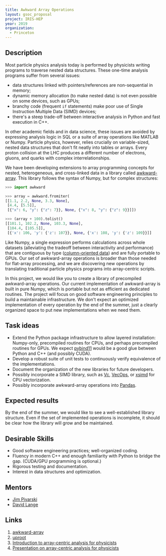 ```yaml
---
title: Awkward Array Operations
layout: gsoc_proposal
project: IRIS-HEP
year: 2019
organization:
  - Princeton
---
```


## Description

Most particle physics analysis today is performed by physicists writing programs to traverse nested data structures. These one-time analysis programs suffer from several issues:

  * data structures linked with pointers/references are non-sequential in memory;
  * dynamic memory allocation (to make nested data) is not even possible on some devices, such as GPUs;
  * branchy code (frequent `if` statements) make poor use of Single Instruction Multiple Data (SIMD) devices;
  * there's a steep trade-off between interactive analysis in Python and fast execution in C++.

In other academic fields and in data science, these issues are avoided by expressing analysis logic in SQL or a suite of array operations like MATLAB or Numpy. Particle physics, however, relies crucially on variable-sized, nested data structures that don't fit neatly into tables or arrays. Every proton collision at the LHC produces a different number of electrons, gluons, and quarks with complex interrelationships.

We have been developing extensions to array programming concepts for nested, heterogeneous, and cross-linked data in a library called [awkward-array](https://github.com/scikit-hep/awkward-array). This library follows the syntax of Numpy, but for complex structures:

```python
>>> import awkward

>>> array = awkward.fromiter(
[[1.1, 2.2, None, 3.3, None],
 [4.4, [5.5]],
 [{"x": 6, "y": {"z": 7}}, None, {"x": 8, "y": {"z": 9}}]])

>>> (array + 100).tolist()
[[101.1, 102.2, None, 103.3, None],
 [104.4, [105.5]],
 [{'x': 106, 'y': {'z': 107}}, None, {'x': 108, 'y': {'z': 109}}]]
```

Like Numpy, a single expression performs calculations across whole datasets (alleviating the tradeoff between interactivity and performance) that are contiguous by type ([column-oriented data](https://towardsdatascience.com/the-beauty-of-column-oriented-data-2945c0c9f560)) and are fully portable to GPUs. Our set of awkward-array operations is broader than those needed for flat-array processing, and we are discovering new operations by translating traditional particle physics programs into array-centric scripts.

In this project, we would like you to create a library of precompiled awkward-array operations. Our current implementation of awkward-array is built in pure Numpy, which is portable but not as efficient as dedicated routines. The project will focus on good software engineering principles to build a maintainable infrastructure. We don't expect an optimized implementation of every operation by the end of the summer, just a clearly organized space to put new implementations when we need them.

## Task ideas

  * Extend the Python package infrastructure to allow layered installation: Numpy-only, precompiled routines for CPUs, and perhaps precompiled routines for GPUs. We expect [pybind11](https://pybind11.readthedocs.io/en/stable/) would be a good glue between Python and C++ (and possibly CUDA).
  * Develop a robust suite of unit tests to continuously verify equivalence of the implementations.
  * Document the organization of the new libraries for future developers.
  * Possibly incorporate a SIMD library, such as [Vc](https://github.com/VcDevel/Vc), [VecOps](https://root.cern.ch/doc/v614/group__tutorial__vecops.html), or [xsimd](https://github.com/QuantStack/xsimd) for CPU vectorization.
  * Possibly incorporate awkward-array operations into [Pandas](https://pandas.pydata.org).

## Expected results

By the end of the summer, we would like to see a well-established library structure. Even if the set of implemented operations is incomplete, it should be clear how the library will grow and be maintained.

## Desirable Skills

  * Good software engineering practices; well-organized coding.
  * Fluency in modern C++ and enough familiarity with Python to bridge the gap. (CUDA/GPU programming is optional.)
  * Rigorous testing and documentation.
  * Interest in data structures and optimization.

## Mentors

  * [Jim Pivarski](mailto:pivarski@princeton.edu)
  * [David Lange](mailto:david.lange@cern.ch)

## Links

  1. [awkward-array](https://github.com/scikit-hep/awkward-array)
  2. [uproot](https://github.com/scikit-hep/uproot)
  3. [Introduction to array-centric analysis for physicists](https://github.com/jpivarski/jupyter-talks/blob/master/2018-09-28-uproot3-update/uproot-3-evaluated.ipynb)
  4. [Presentation on array-centric analysis for physicists](https://indico.cern.ch/event/745288/contributions/3080203/attachments/1748811/2832682/pivarski-hsf-numpy.pdf)
